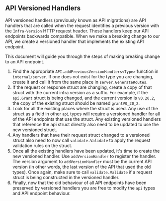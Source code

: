 ## API Versioned Handlers

API versioned handlers (previously known as API migrations) are API handlers that are
called when the request identifies a previous version with the `Infra-Version` HTTP request
header. These handlers keep our API endpoints backwards compatible. When we make a
breaking change to our API, we create a versioned handler that implements the existing API
endpoint.

This document will guide you through the steps of making breaking change to an API
endpoint.


1. Find the appropriate `API.addPreviousVersionHandlers<Type>` function in
   `internal/server`. If one does not exist for the type you are changing, create it and
   call it from the same place in `server.GenerateRoutes`.
2. If the request or response struct are changing, create a copy of that struct with
   the current infra version as a suffix. For example, if the `api.Grant` struct is
   being changed, and the current version is `v0.20.2`, the copy of the existing struct
   should be named `grantV0_20_2`.
3. Look for all the existing places where the struct is used. Any use of the struct
   as a field in other `api` types will require a versioned handler for all of the
   API endpoints that use the struct. Any existing versioned handlers that reference
   the api struct directly also need to be updated to use the new versioned struct.
4. Any handlers that have their request struct changed to a versioned struct also
   need to now call `validate.Validate` to apply the request validation rules on
   the struct.
5. Once all the existing handlers have been updated, it's time to create the new
   versioned handler. Use `addVersionHandler` to register the handler. The version argument to
   `addVersionHandler` must be the current API version (in other words, the last version
   of the API that used the old types). Once again, make sure to call `validate.Validate`
   if a request struct is being constructed in the versioned handler.
6. Finally, now that the old behaviour of all API endpoints have been preserved by
   versioned handlers you are free to modify the `api` types and API endpoint behaviour.
